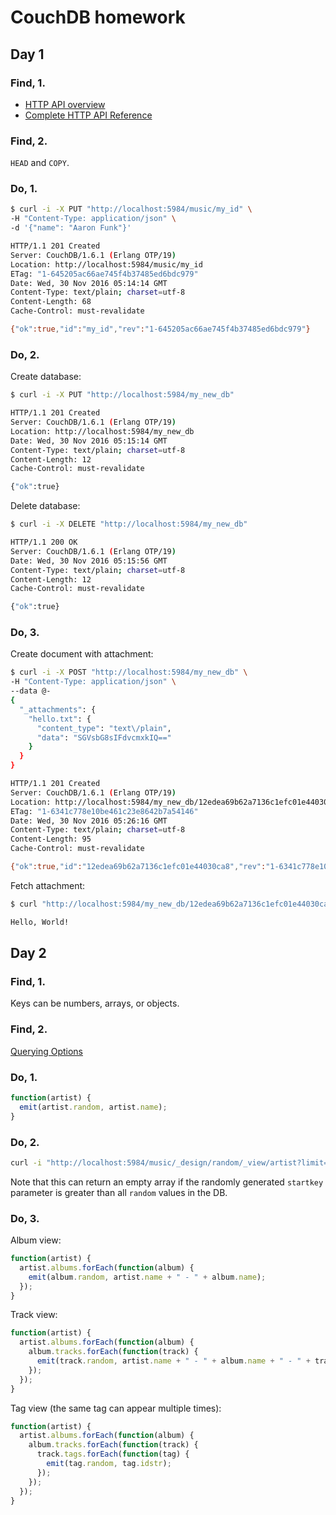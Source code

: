 # CouchDB homework

## Day 1

### Find, 1.

- [HTTP API overview](http://docs.couchdb.org/en/2.0.0/intro/api.html)
- [Complete HTTP API Reference](http://docs.couchdb.org/en/2.0.0/api/index.html)

### Find, 2.

`HEAD` and `COPY`.

### Do, 1.

```bash
$ curl -i -X PUT "http://localhost:5984/music/my_id" \
-H "Content-Type: application/json" \
-d '{"name": "Aaron Funk"}'

HTTP/1.1 201 Created
Server: CouchDB/1.6.1 (Erlang OTP/19)
Location: http://localhost:5984/music/my_id
ETag: "1-645205ac66ae745f4b37485ed6bdc979"
Date: Wed, 30 Nov 2016 05:14:14 GMT
Content-Type: text/plain; charset=utf-8
Content-Length: 68
Cache-Control: must-revalidate

{"ok":true,"id":"my_id","rev":"1-645205ac66ae745f4b37485ed6bdc979"}
```

### Do, 2.

Create database:

```bash
$ curl -i -X PUT "http://localhost:5984/my_new_db"

HTTP/1.1 201 Created
Server: CouchDB/1.6.1 (Erlang OTP/19)
Location: http://localhost:5984/my_new_db
Date: Wed, 30 Nov 2016 05:15:14 GMT
Content-Type: text/plain; charset=utf-8
Content-Length: 12
Cache-Control: must-revalidate

{"ok":true}
```

Delete database:

```bash
$ curl -i -X DELETE "http://localhost:5984/my_new_db"

HTTP/1.1 200 OK
Server: CouchDB/1.6.1 (Erlang OTP/19)
Date: Wed, 30 Nov 2016 05:15:56 GMT
Content-Type: text/plain; charset=utf-8
Content-Length: 12
Cache-Control: must-revalidate

{"ok":true}
```

### Do, 3.

Create document with attachment:

```bash
$ curl -i -X POST "http://localhost:5984/my_new_db" \
-H "Content-Type: application/json" \
--data @-
{
  "_attachments": {
    "hello.txt": {
      "content_type": "text\/plain",
      "data": "SGVsbG8sIFdvcmxkIQ=="
    }
  }
}

HTTP/1.1 201 Created
Server: CouchDB/1.6.1 (Erlang OTP/19)
Location: http://localhost:5984/my_new_db/12edea69b62a7136c1efc01e44030ca8
ETag: "1-6341c778e10be461c23e8642b7a54146"
Date: Wed, 30 Nov 2016 05:26:16 GMT
Content-Type: text/plain; charset=utf-8
Content-Length: 95
Cache-Control: must-revalidate

{"ok":true,"id":"12edea69b62a7136c1efc01e44030ca8","rev":"1-6341c778e10be461c23e8642b7a54146"}
```

Fetch attachment:

```bash
$ curl "http://localhost:5984/my_new_db/12edea69b62a7136c1efc01e44030ca8/hello.txt"

Hello, World!
```

## Day 2

### Find, 1.

Keys can be numbers, arrays, or objects.

### Find, 2.

[Querying Options](https://wiki.apache.org/couchdb/HTTP_view_API#Querying_Options)

### Do, 1.

```js
function(artist) {
  emit(artist.random, artist.name);
}
```

### Do, 2.

```bash
curl -i "http://localhost:5984/music/_design/random/_view/artist?limit=1&startkey=$(ruby -e 'puts rand')"
```

Note that this can return an empty array if the randomly generated `startkey` parameter is greater than all `random` values in the DB.

### Do, 3.

Album view:

```js
function(artist) {
  artist.albums.forEach(function(album) {
    emit(album.random, artist.name + " - " + album.name);
  });
}
```

Track view:

```js
function(artist) {
  artist.albums.forEach(function(album) {
    album.tracks.forEach(function(track) {
      emit(track.random, artist.name + " - " + album.name + " - " + track.name);
    });
  });
}
```

Tag view (the same tag can appear multiple times):

```js
function(artist) {
  artist.albums.forEach(function(album) {
    album.tracks.forEach(function(track) {
      track.tags.forEach(function(tag) {
        emit(tag.random, tag.idstr);
      });
    });
  });
}
```
